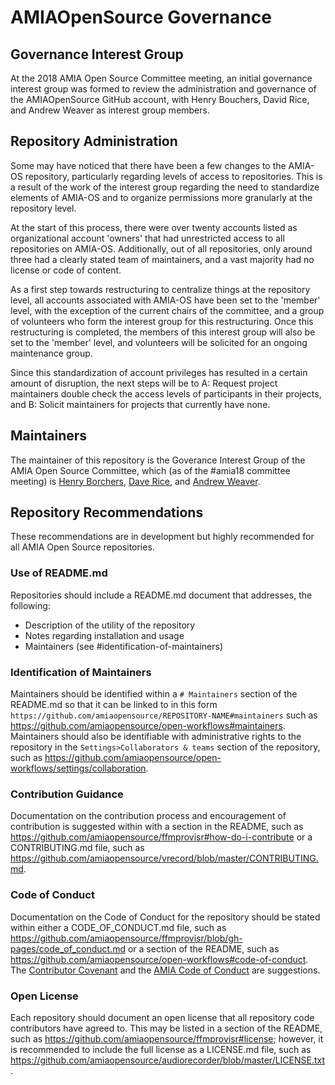 # AMIAOpenSource Governance

## Governance Interest Group

At the 2018 AMIA Open Source Committee meeting, an initial governance interest group was formed to review the administration and governance of the AMIAOpenSource GitHub account, with Henry Bouchers, David Rice, and Andrew Weaver as interest group members.

## Repository Administration

Some may have noticed that there have been a few changes to the AMIA-OS repository, particularly regarding levels of access to repositories. This is a result of the work of the interest group regarding the need to standardize elements of AMIA-OS and to organize permissions more granularly at the repository level.

At the start of this process, there were over twenty accounts listed as organizational account 'owners' that had unrestricted access to all repositories on AMIA-OS. Additionally, out of all repositories, only around three had a clearly stated team of maintainers, and a vast majority had no license or code of content.

As a first step towards restructuring to centralize things at the repository level, all accounts associated with AMIA-OS have been set to the 'member' level, with the exception of the current chairs of the committee, and a group of volunteers who form the interest group for this restructuring. Once this restructuring is completed, the members of this interest group will also be set to the 'member' level, and volunteers will be solicited for an ongoing maintenance group.

Since this standardization of account privileges has resulted in a certain amount of disruption, the next steps will be to A: Request project maintainers double check the access levels of participants in their projects, and B: Solicit maintainers for projects that currently have none.

## Maintainers

The maintainer of this repository is the Goverance Interest Group of the AMIA Open Source Committee, which (as of the #amia18 committee meeting) is [Henry Borchers](https://github.com/henryborchers), [Dave Rice](https://github.com/dericed), and [Andrew Weaver](https://github.com/privatezero).

## Repository Recommendations

These recommendations are in development but highly recommended for all AMIA Open Source repositories.

### Use of README.md

Repositories should include a README.md document that addresses, the following:

- Description of the utility of the repository
- Notes regarding installation and usage
- Maintainers (see #identification-of-maintainers)

### Identification of Maintainers

Maintainers should be identified within a `# Maintainers` section of the README.md so that it can be linked to in this form `https://github.com/amiaopensource/REPOSITORY-NAME#maintainers` such as https://github.com/amiaopensource/open-workflows#maintainers. Maintainers should also be identifiable with administrative rights to the repository in the `Settings>Collaborators & teams` section of the repository, such as https://github.com/amiaopensource/open-workflows/settings/collaboration.

### Contribution Guidance

Documentation on the contribution process and encouragement of contribution is suggested within with a section in the README, such as https://github.com/amiaopensource/ffmprovisr#how-do-i-contribute or a CONTRIBUTING.md file, such as https://github.com/amiaopensource/vrecord/blob/master/CONTRIBUTING.md.

### Code of Conduct

Documentation on the Code of Conduct for the repository should be stated within either a CODE_OF_CONDUCT.md file, such as https://github.com/amiaopensource/ffmprovisr/blob/gh-pages/code_of_conduct.md or a section of the README, such as https://github.com/amiaopensource/open-workflows#code-of-conduct. The [Contributor Covenant](https://www.contributor-covenant.org) and the [AMIA Code of Conduct](http://www.amiaconference.net/amia-code-of-conduct/) are suggestions.

### Open License

Each repository should document an open license that all repository code contributors have agreed to. This may be listed in a section of the README, such as https://github.com/amiaopensource/ffmprovisr#license; however, it is recommended to include the full license as a LICENSE.md file, such as https://github.com/amiaopensource/audiorecorder/blob/master/LICENSE.txt.
